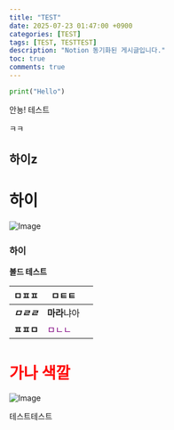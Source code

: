 ```yaml
---
title: "TEST"
date: 2025-07-23 01:47:00 +0900
categories: [TEST]
tags: [TEST, TESTTEST]
description: "Notion 동기화된 게시글입니다."
toc: true
comments: true
---
```


```python
print("Hello")
```

안뇽! 테스트

ㅋㅋ

## 하이z

# 하이

![Image](https://prod-files-secure.s3.us-west-2.amazonaws.com/e6db513d-ec54-40ff-aa74-2487b0bcfe15/d2603aae-bd01-410f-81bd-723443bee6db/%E1%84%89%E1%85%B3%E1%84%8F%E1%85%B3%E1%84%85%E1%85%B5%E1%86%AB%E1%84%89%E1%85%A3%E1%86%BA_2025-03-16_21.31.54.png?X-Amz-Algorithm=AWS4-HMAC-SHA256&X-Amz-Content-Sha256=UNSIGNED-PAYLOAD&X-Amz-Credential=ASIAZI2LB466TYUG3JBP%2F20250725%2Fus-west-2%2Fs3%2Faws4_request&X-Amz-Date=20250725T071427Z&X-Amz-Expires=3600&X-Amz-Security-Token=IQoJb3JpZ2luX2VjEBYaCXVzLXdlc3QtMiJHMEUCIQDKN8LInwTnOpVKYq1%2F7uxVcHPLvtX2yEGgofhlOZqChwIgD3PY1DbVX6VLyjiB37sdCvTuwqHLeeeTM7Ue39tsoR0q%2FwMIPxAAGgw2Mzc0MjMxODM4MDUiDDZEkpgCB0OrpCrXnCrcA%2FgU0yIe%2FPdNPdW9zxsbN%2FiqgGB1WLHgWzuv9AQpVOicCnR9aqVRFWxZNE0LPtd5K1zTHCMToPUe2al7uoDYvjSUsG%2FwymlclKbNDtZLQsG7dPAWtKNjNK%2BVcyHdUY6bkO2Y15my65C83Jy82Jkletow9vIURADXdrF4hW%2FQznKrAjVW2hy5ZOs5z0shj9eIPA3IRY8p7E9Z4RRyxkevFd8nQnrCPl3M8%2Bs7udaac78W4XMz4MoK3amaZF9%2FAGIbEx4oFxPvGq5TTY82qIu9qxdbUFfDW3ZqOmV%2B9x5gbAFxHX8Lr%2FHhcd1Tq9sFMMtvYukWkWUQsmOcw7WpjJEPi5lw%2BCyUNnW9zssCmWMh%2Ffx%2BGT0z6VdnUSWZNKJHNRvRw%2F%2BmjxXtnJqNi%2Bza2gAVHkuX%2FyLbtCeF87E8%2FLPLr%2FpCgDNL60YBxLcrGA%2FwwKZKjSvNesfyf14Y1q3sa6EnDhV6FmL8uURUo8kEYCty%2FKrgPgQWXYUwJoMsTDQdSXQ8UZhUu4JRsdeO%2BgJn6xIpIREs0hALBAXGhR%2FDbjVFp0whL%2Fbs9ALbSY2315M%2BJY6B6hyC0PDcTplR4Xod2hL2sQTKdugbz5ysocGdZXhTltkFZMel5oJA4mHsZeXyMODAjMQGOqUBe%2Bhs7cDWVt30dP8%2FR26FcySpTWDVKQkJdOAfvfYLmhYLDM0Q8aq0cJgLLkBtGlvnl6KIkfHNn%2BrSy4Zw2DMZ9XJsJxfIhUrDL%2BsUPSN7m5t9RmgokrLgnlNbebS2CXEpL8MFvb4SMZL4rL5w%2FTKBWNh3%2Ff2BM4oUJDMtGxq9Om5TtBE5h28kGo63Y2DfSJEkWVLhR03zcTHaTb4H0yM%2Bz98J01YO&X-Amz-Signature=7c61763308471fe03334e8b0a437d2f87b95da9d1ec8a7a3195da2014d70bba2&X-Amz-SignedHeaders=host&x-amz-checksum-mode=ENABLED&x-id=GetObject)

### 하이

**볼드 테스트**

| ㅁㅍㅍ | ㅁㅌㅌ |   |
| --- | --- | --- |
| ***ㅁㄹㄹ*** | **마라**냐아 |   |
| **ㅍㅍㅁ** | <span style="color: purple;">ㅁㄴㄴ</span> |   |

# <span style="color: red;">가나 색깔</span>

![Image](https://prod-files-secure.s3.us-west-2.amazonaws.com/e6db513d-ec54-40ff-aa74-2487b0bcfe15/e3c80383-cacd-417b-9b44-5d63ef4f796c/%E1%84%89%E1%85%B3%E1%84%8F%E1%85%B3%E1%84%85%E1%85%B5%E1%86%AB%E1%84%89%E1%85%A3%E1%86%BA_2025-03-10_21.58.46.png?X-Amz-Algorithm=AWS4-HMAC-SHA256&X-Amz-Content-Sha256=UNSIGNED-PAYLOAD&X-Amz-Credential=ASIAZI2LB466TYUG3JBP%2F20250725%2Fus-west-2%2Fs3%2Faws4_request&X-Amz-Date=20250725T071427Z&X-Amz-Expires=3600&X-Amz-Security-Token=IQoJb3JpZ2luX2VjEBYaCXVzLXdlc3QtMiJHMEUCIQDKN8LInwTnOpVKYq1%2F7uxVcHPLvtX2yEGgofhlOZqChwIgD3PY1DbVX6VLyjiB37sdCvTuwqHLeeeTM7Ue39tsoR0q%2FwMIPxAAGgw2Mzc0MjMxODM4MDUiDDZEkpgCB0OrpCrXnCrcA%2FgU0yIe%2FPdNPdW9zxsbN%2FiqgGB1WLHgWzuv9AQpVOicCnR9aqVRFWxZNE0LPtd5K1zTHCMToPUe2al7uoDYvjSUsG%2FwymlclKbNDtZLQsG7dPAWtKNjNK%2BVcyHdUY6bkO2Y15my65C83Jy82Jkletow9vIURADXdrF4hW%2FQznKrAjVW2hy5ZOs5z0shj9eIPA3IRY8p7E9Z4RRyxkevFd8nQnrCPl3M8%2Bs7udaac78W4XMz4MoK3amaZF9%2FAGIbEx4oFxPvGq5TTY82qIu9qxdbUFfDW3ZqOmV%2B9x5gbAFxHX8Lr%2FHhcd1Tq9sFMMtvYukWkWUQsmOcw7WpjJEPi5lw%2BCyUNnW9zssCmWMh%2Ffx%2BGT0z6VdnUSWZNKJHNRvRw%2F%2BmjxXtnJqNi%2Bza2gAVHkuX%2FyLbtCeF87E8%2FLPLr%2FpCgDNL60YBxLcrGA%2FwwKZKjSvNesfyf14Y1q3sa6EnDhV6FmL8uURUo8kEYCty%2FKrgPgQWXYUwJoMsTDQdSXQ8UZhUu4JRsdeO%2BgJn6xIpIREs0hALBAXGhR%2FDbjVFp0whL%2Fbs9ALbSY2315M%2BJY6B6hyC0PDcTplR4Xod2hL2sQTKdugbz5ysocGdZXhTltkFZMel5oJA4mHsZeXyMODAjMQGOqUBe%2Bhs7cDWVt30dP8%2FR26FcySpTWDVKQkJdOAfvfYLmhYLDM0Q8aq0cJgLLkBtGlvnl6KIkfHNn%2BrSy4Zw2DMZ9XJsJxfIhUrDL%2BsUPSN7m5t9RmgokrLgnlNbebS2CXEpL8MFvb4SMZL4rL5w%2FTKBWNh3%2Ff2BM4oUJDMtGxq9Om5TtBE5h28kGo63Y2DfSJEkWVLhR03zcTHaTb4H0yM%2Bz98J01YO&X-Amz-Signature=cc55ad73f1b4ac02a6fb748c4cf5b0977c14ece1342efb08dfc08facef8f7988&X-Amz-SignedHeaders=host&x-amz-checksum-mode=ENABLED&x-id=GetObject)

테스트테스트


